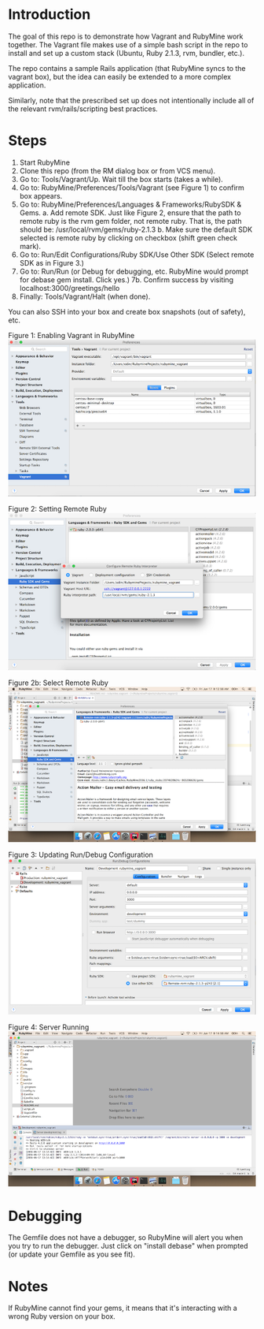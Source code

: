 Introduction
============

The goal of this repo is to demonstrate how Vagrant and RubyMine work together. 
The Vagrant file makes use of a simple bash script in the repo to install and set up a custom stack (Ubuntu, Ruby 2.1.3, rvm, bundler, etc.). 

The repo contains a sample Rails application (that RubyMine syncs to the vagrant box), but the idea can easily be extended to
a more complex application.

Similarly, note that the prescribed set up does not intentionally include 
all of the relevant rvm/rails/scripting best practices. 

Steps
======
1. Start RubyMine
2. Clone this repo (from the RM dialog box or from VCS menu).
3. Go to: Tools/Vagrant/Up. Wait till the box starts (takes a while).
4. Go to: RubyMine/Preferences/Tools/Vagrant (see Figure 1) to confirm box appears.
5. Go to: RubyMine/Preferences/Languages & Frameworks/RubySDK & Gems. 
a. Add remote SDK.
   Just like Figure 2, ensure that the path to remote ruby is the rvm gem folder, not remote ruby. That is, the path should be: /usr/local/rvm/gems/ruby-2.1.3
b. Make sure the default SDK selected is remote ruby by clicking on checkbox (shift green check mark).
6. Go to: Run/Edit Configurations/Ruby SDK/Use Other SDK (Select remote SDK as in Figure 3.)
7. Go to: Run/Run (or Debug for debugging, etc. RubyMine would prompt for debase gem install. Click yes.)
7b. Confirm success by visiting localhost:3000/greetings/hello
8. Finally: Tools/Vagrant/Halt (when done).

You can also SSH into your box and create box snapshots (out of safety), etc.

Figure 1: Enabling Vagrant in RubyMine
![Vagrant](images/vagrant.png)

Figure 2: Setting Remote Ruby
![Set Ruby Path](images/configure_remote_ruby_interpreter.png)

Figure 2b: Select Remote Ruby
![Set Ruby Path](images/green_checkmark.png)

Figure 3: Updating Run/Debug Configuration
![Edit Configurations](images/edit_configuration.png)

Figure 4: Server Running
![Edit Configurations](images/running.png)


Debugging
=========
The Gemfile does not have a debugger, so RubyMine will alert you when
you try to run the debugger. Just click on "install debase" when prompted (or update your Gemfile as you see fit).

Notes
======
If RubyMine cannot find your gems, it means that it's interacting with a wrong Ruby version on your box.